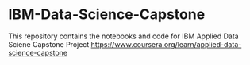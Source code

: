 # IBM-Data-Science-Capstone

This repository contains the notebooks and code for IBM Applied Data Sciene Capstone Project
https://www.coursera.org/learn/applied-data-science-capstone

